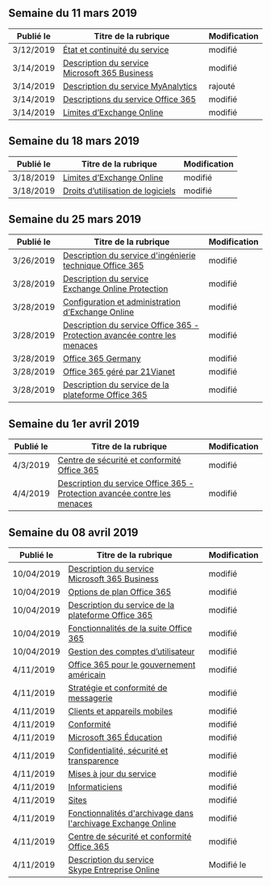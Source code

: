 <!-- This file is generated automatically each week. Changes made to this file will be overwritten.-->




## <a name="week-of-march-11-2019"></a>Semaine du 11 mars 2019


| Publié le |Titre de la rubrique | Modification |
|------|------------|--------|
| 3/12/2019 | [État et continuité du service](/Office365/ServiceDescriptions/office-365-platform-service-description/service-health-and-continuity) | modifié |
| 3/14/2019 | [Description du service Microsoft 365 Business](/Office365/ServiceDescriptions/microsoft-365-business-service-description) | modifié |
| 3/14/2019 | [Description du service MyAnalytics](/Office365/ServiceDescriptions/mya-service-description) | rajouté |
| 3/14/2019 | [Descriptions du service Office 365](/Office365/ServiceDescriptions/office-365-service-descriptions-technet-library) | modifié |
| 3/14/2019 | [Limites d’Exchange Online](/Office365/ServiceDescriptions/exchange-online-service-description/exchange-online-limits) | modifié |


## <a name="week-of-march-18-2019"></a>Semaine du 18 mars 2019


| Publié le |Titre de la rubrique | Modification |
|------|------------|--------|
| 3/18/2019 | [Limites d’Exchange Online](/Office365/ServiceDescriptions/exchange-online-service-description/exchange-online-limits) | modifié |
| 3/18/2019 | [Droits d’utilisation de logiciels](/Office365/ServiceDescriptions/office-365-platform-service-description/product-use-rights) | modifié |


## <a name="week-of-march-25-2019"></a>Semaine du 25 mars 2019


| Publié le |Titre de la rubrique | Modification |
|------|------------|--------|
| 3/26/2019 | [Description du service d'ingénierie technique Office 365](/Office365/ServiceDescriptions/office-365-engineering-direct-service-description) | modifié |
| 3/28/2019 | [Description du service Exchange Online Protection](/Office365/ServiceDescriptions/exchange-online-protection-service-description/exchange-online-protection-service-description) | modifié |
| 3/28/2019 | [Configuration et administration d’Exchange Online](/Office365/ServiceDescriptions/exchange-online-service-description/exchange-online-setup-and-administration) | modifié |
| 3/28/2019 | [Description du service Office 365 - Protection avancée contre les menaces](/Office365/ServiceDescriptions/office-365-advanced-threat-protection-service-description) | modifié |
| 3/28/2019 | [Office 365 Germany](/Office365/ServiceDescriptions/office-365-platform-service-description/office-365-germany) | modifié |
| 3/28/2019 | [Office 365 géré par 21Vianet](/Office365/ServiceDescriptions/office-365-platform-service-description/office-365-operated-by-21vianet) | modifié |
| 3/28/2019 | [Description du service de la plateforme Office 365](/Office365/ServiceDescriptions/office-365-platform-service-description/office-365-platform-service-description) | modifié |


## <a name="week-of-april-01-2019"></a>Semaine du 1er avril 2019


| Publié le |Titre de la rubrique | Modification |
|------|------------|--------|
| 4/3/2019 | [Centre de sécurité et conformité Office 365](/Office365/ServiceDescriptions/office-365-platform-service-description/office-365-securitycompliance-center) | modifié |
| 4/4/2019 | [Description du service Office 365 - Protection avancée contre les menaces](/Office365/ServiceDescriptions/office-365-advanced-threat-protection-service-description) | modifié |


## <a name="week-of-april-08-2019"></a>Semaine du 08 avril 2019


| Publié le |Titre de la rubrique | Modification |
|------|------------|--------|
| 10/04/2019 | [Description du service Microsoft 365 Business](/Office365/ServiceDescriptions/microsoft-365-business-service-description) | modifié |
| 10/04/2019 | [Options de plan Office 365](/Office365/ServiceDescriptions/office-365-platform-service-description/office-365-plan-options) | modifié |
| 10/04/2019 | [Description du service de la plateforme Office 365](/Office365/ServiceDescriptions/office-365-platform-service-description/office-365-platform-service-description) | modifié |
| 10/04/2019 | [Fonctionnalités de la suite Office 365](/Office365/ServiceDescriptions/office-365-platform-service-description/office-365-suite-features) | modifié |
| 10/04/2019 | [Gestion des comptes d’utilisateur](/Office365/ServiceDescriptions/office-365-platform-service-description/user-account-management) | modifié |
| 4/11/2019 | [Office 365 pour le gouvernement américain](/Office365/ServiceDescriptions/office-365-platform-service-description/office-365-us-government/office-365-us-government) | modifié |
| 4/11/2019 | [Stratégie et conformité de messagerie](/Office365/ServiceDescriptions/exchange-online-protection-service-description/messaging-policy-and-compliance-servicedesc) | modifié |
| 4/11/2019 | [Clients et appareils mobiles](/Office365/ServiceDescriptions/exchange-online-service-description/clients-and-mobile-devices) | modifié |
| 4/11/2019 | [Conformité](/Office365/ServiceDescriptions/office-365-platform-service-description/compliance-servicedesc) | modifié |
| 4/11/2019 | [Microsoft 365 Éducation](/Office365/ServiceDescriptions/office-365-platform-service-description/microsoft-365-education) | modifié |
| 4/11/2019 | [Confidentialité, sécurité et transparence](/Office365/ServiceDescriptions/office-365-platform-service-description/privacy-security-and-transparency) | modifié |
| 4/11/2019 | [Mises à jour du service](/Office365/ServiceDescriptions/office-365-platform-service-description/service-updates) | modifié |
| 4/11/2019 | [Informaticiens](/Office365/ServiceDescriptions/sharepoint-online-service-description/it-professional) | modifié |
| 4/11/2019 | [Sites](/Office365/ServiceDescriptions/sharepoint-online-service-description/sites-servicedesc) | modifié |
| 4/11/2019 | [Fonctionnalités d'archivage dans l'archivage Exchange Online](/Office365/ServiceDescriptions/exchange-online-archiving-service-description/archive-features) | modifié |
| 4/11/2019 | [Centre de sécurité et conformité Office 365](/Office365/ServiceDescriptions/office-365-platform-service-description/office-365-securitycompliance-center) | modifié |
| 4/11/2019 | [Description du service Skype Entreprise Online](/Office365/ServiceDescriptions/skype-for-business-online-service-description/skype-for-business-online-service-description) | Modifié le |
